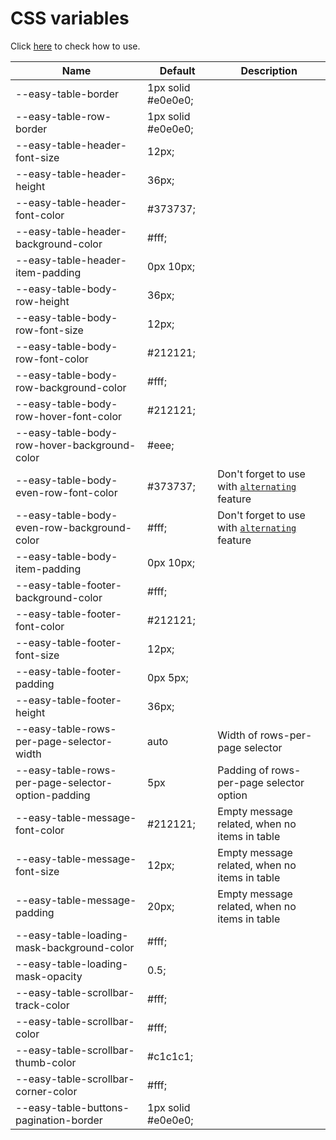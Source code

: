 # CSS variables

Click [here](https://hc200ok.github.io/vue3-easy-data-table-doc/features/style-customization.html) to check how to use.

| Name | Default | Description |
| -------- | -------- | ------- 
| --easy-table-border | 1px solid #e0e0e0; |  |
| --easy-table-row-border | 1px solid #e0e0e0; | |
| --easy-table-header-font-size | 12px; |  |
| --easy-table-header-height | 36px; |  |
| --easy-table-header-font-color | #373737; |  |
| --easy-table-header-background-color | #fff; |  |
| --easy-table-header-item-padding | 0px 10px; |  |
| --easy-table-body-row-height | 36px; |  |
| --easy-table-body-row-font-size | 12px; |  |
| --easy-table-body-row-font-color | #212121; |  |
| --easy-table-body-row-background-color | #fff; |  |
| --easy-table-body-row-hover-font-color | #212121; |  |
| --easy-table-body-row-hover-background-color | #eee; |  |
| --easy-table-body-even-row-font-color | #373737; | Don't forget to use with [`alternating`](https://hc200ok.github.io/vue3-easy-data-table-doc/features/alternating.html) feature  |
| --easy-table-body-even-row-background-color | #fff; | Don't forget to use with [`alternating`](https://hc200ok.github.io/vue3-easy-data-table-doc/features/alternating.html) feature  |
| --easy-table-body-item-padding | 0px 10px; |  |
| --easy-table-footer-background-color | #fff; |  |
| --easy-table-footer-font-color | #212121; |  |
| --easy-table-footer-font-size | 12px; |  |
| --easy-table-footer-padding | 0px 5px; |  |
| --easy-table-footer-height | 36px; |  |
| --easy-table-rows-per-page-selector-width | auto | Width of rows-per-page selector |
| --easy-table-rows-per-page-selector-option-padding | 5px | Padding of rows-per-page selector option|
| --easy-table-message-font-color | #212121; | Empty message related, when no items in table|
| --easy-table-message-font-size | 12px; | Empty message related, when no items in table |
| --easy-table-message-padding | 20px; | Empty message related, when no items in table |
| --easy-table-loading-mask-background-color | #fff; |  |
| --easy-table-loading-mask-opacity | 0.5; |  |
| --easy-table-scrollbar-track-color | #fff; |  |
| --easy-table-scrollbar-color | #fff; |  |
| --easy-table-scrollbar-thumb-color | #c1c1c1; |  |
| --easy-table-scrollbar-corner-color | #fff; |  |
| --easy-table-buttons-pagination-border | 1px solid #e0e0e0; |  |
